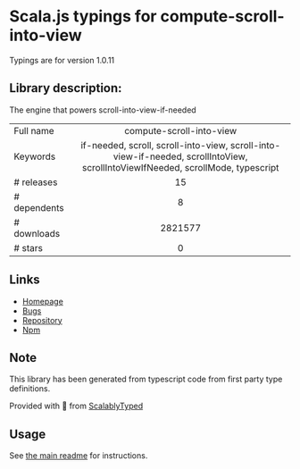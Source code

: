 
# Scala.js typings for compute-scroll-into-view

Typings are for version 1.0.11

## Library description:
The engine that powers scroll-into-view-if-needed

|                    |                 |
| ------------------ | :-------------: |
| Full name          | compute-scroll-into-view |
| Keywords           | if-needed, scroll, scroll-into-view, scroll-into-view-if-needed, scrollIntoView, scrollIntoViewIfNeeded, scrollMode, typescript |
| # releases         | 15 |
| # dependents       | 8 |
| # downloads        | 2821577 |
| # stars            | 0 |

## Links
- [Homepage](https://scroll-into-view-if-needed.netlify.com)
- [Bugs](https://github.com/stipsan/compute-scroll-into-view/issues)
- [Repository](https://github.com/stipsan/compute-scroll-into-view)
- [Npm](https://www.npmjs.com/package/compute-scroll-into-view)
    


## Note
This library has been generated from typescript code from first party type definitions.

Provided with :purple_heart: from [ScalablyTyped](https://github.com/oyvindberg/ScalablyTyped)

## Usage
See [the main readme](../../readme.md) for instructions.


